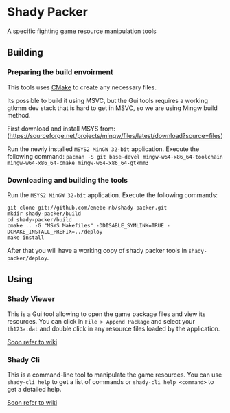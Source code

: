 # Shady Packer
A specific fighting game resource manipulation tools

## Building

### Preparing the build envoirment
This tools uses [CMake](http://cmake.org) to create any necessary files.

Its possible to build it using MSVC, but the Gui tools requires a working gtkmm
dev stack that is hard to get in MSVC, so we are using Mingw build method.

First download and install MSYS from:
(https://sourceforge.net/projects/mingw/files/latest/download?source=files)

Run the newly installed `MSYS2 MinGW 32-bit` application. Execute the
following command: `pacman -S git base-devel mingw-w64-x86_64-toolchain mingw-w64-x86_64-cmake mingw-w64-x86_64-gtkmm3`

### Downloading and building the tools
Run the `MSYS2 MinGW 32-bit` application. Execute the following commands:

```
git clone git://github.com/enebe-nb/shady-packer.git
mkdir shady-packer/build
cd shady-packer/build
cmake .. -G "MSYS Makefiles" -DDISABLE_SYMLINK=TRUE -DCMAKE_INSTALL_PREFIX=../deploy
make install
```

After that you will have a working copy of shady packer tools in `shady-packer/deploy`.

## Using

### Shady Viewer

This is a Gui tool allowing to open the game package files and view its resources.
You can click in `File > Append Package` and select your `th123a.dat` and double click
in any resource files loaded by the application.

[Soon refer to wiki](https://github.com/enebe-nb/shady-packer/wiki)

### Shady Cli

This is a command-line tool to manipulate the game resources. You can use `shady-cli help`
to get a list of commands or `shady-cli help <command>` to get a detailed help.

[Soon refer to wiki](https://github.com/enebe-nb/shady-packer/wiki)
